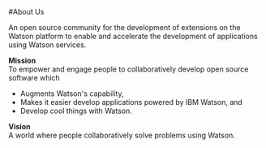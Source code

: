 #About Us

An open source community for the development of extensions on the Watson platform to enable and accelerate the development of applications using Watson services. 

**Mission**  
To empower and engage people to collaboratively develop open source software which
* Augments Watson's capability,
* Makes it easier develop applications powered by IBM Watson, and
* Develop cool things with Watson.

**Vision**  
A world where people collaboratively solve problems using Watson.
